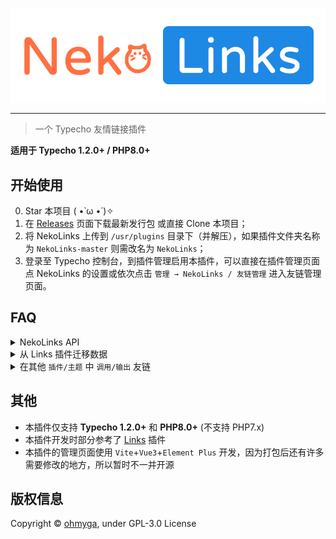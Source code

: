 <!--
 * @Author: ohmyga
 * @Date: 2023-01-10 06:22:58
 * @LastEditTime: 2023-01-10 07:56:54
-->
<p align="center">
   <img src="./assets/banner.png" />
</p>

---

> 一个 Typecho 友情链接插件

**适用于 Typecho 1.2.0+ / PHP8.0+**

## 开始使用

0. Star 本项目 ( •̀ ω •́ )✧
1. 在 [Releases](https://github.com/bakaomg/NekoLinks/releases) 页面下载最新发行包 或直接 Clone 本项目；
2. 将 NekoLinks 上传到 `/usr/plugins` 目录下（并解压），如果插件文件夹名称为 `NekoLinks-master` 则需改名为 `NekoLinks`；
3. 登录至 Typecho 控制台，到插件管理启用本插件，可以直接在插件管理页面点 NekoLinks 的设置或依次点击 `管理 → NekoLinks / 友链管理` 进入友链管理页面。

## FAQ

<details><summary>NekoLinks API</summary><br>

> **开始使用前需前往 NekoLinks 管理页面启用 NekoLinks API 选项**<br/>
> 目前 Public API 处于开发阶段，可能还会继续扩充或更改，**请勿用于生产环境**

---

### GET `/action/nekolinks-api/getall`

获取所有友链<br />

```json
{
    "status": true,
    "code": 200,
    "message": "Success",
    "data": [
        ...
        {
            "name": "NekoLinks",                                          // 友链名称
            "avatar": "https://gravatar.loli.net/avatar/defalut?s=100",   // 头像链接
            "url": "https://github.com/bakaomg/NekoLinks",                // 友链地址
            "description": "一个 Typecho 友情链接插件",                    // 友链介绍 (如果为空则值为 null)
            "sort": "baka",                                               // 友链分类 (默认 default)
            "data": null                                                  // 友链自定义数据 (如果为空则值为 null)
        },
        ...
    ],
    "count": 114514,
    "sorts": [
        ...
        {
            "id": "default",
            "name": "默认分类"
        },
        {
            "id": "baka",
            "name": "Baka!!"
        },
        ...
    ]
}
```

Parameters:

- `order`(可选)：是否根据友链顺序进行排序 / 传入的值：`true`(默认) | `false`
- `sort_by`(可选)：友链排序顺序 / 传入的值：`ASC`(默认) | `DESC`
- `random`(可选)：是否打乱友链输出顺序(如果启用此项，则排序将无效) / 传入的值：`true` | `false`(默认)

---

</details>

<details><summary>从 Links 插件迁移数据</summary><br>

- 如果之前安装过 Links 插件，且数据库中还有 `typecho_links` 表的话，在进入 NekoLinks 管理页面时会提示数据迁移。
- 如果点击 `不再提醒` 按钮，则在重新启用插件前不会再次提醒数据迁移。
- 如果点击 `迁移` 按钮，则会从 Links 插件迁移数据，并且会在 `/usr/plugins/NekoLinks/cache` 文件夹下创建名为 `.migrate_links` 的文件，如果不手动删除，则不会再次提醒数据迁移。

</details>

<details><summary>在其他 <code>插件/主题</code> 中 <code>调用/输出</code> 友链</summary><br>

### 输出受插件设置限制的友链数组
- `\TypechoPlugin\NekoLinks\Plugin::linksArray(bool, bool, bool): array`
```php
<?php
/**
 * @param bool $order                根据排序字段排序 (如果插件设置中的 randomSort 为 true 则无效)
 * @param bool $asc                  升序 (true) 或降序 (false) (如果插件设置中的 randomSort 为 true 则无效)
 * @param bool $returnDefaultAvatar  当没有头像时是否返回默认头像
 * @return array
 */
\TypechoPlugin\NekoLinks\Plugin::linksArray(
    bool $order = false,
    bool $asc = true,
    $returnDefaultAvatar = false
): array;

// 使用例
print_r(\TypechoPlugin\NekoLinks\Plugin::linksArray(true, true, true));
```

---

### 输出不受配置项影响的友链数组
- `TypechoPlugin\NekoLinks\Plugin::rawLinksArray(bool, bool, bool): array`
```php
<?php
/**
 * @param bool $order                根据排序字段排序
 * @param bool $asc                  升序 (true) 或降序 (false)
 * @param bool $returnDefaultAvatar  当没有头像时是否返回默认头像
 * @return array
 */
\TypechoPlugin\NekoLinks\Plugin::rawLinksArray(
    bool $order = false,
    bool $asc = true,
    $returnDefaultAvatar = false
): array;

// 使用例
print_r(\TypechoPlugin\NekoLinks\Plugin::rawLinksArray(true, true, true));
```

---

### 输出 HTML 结构的友链
- `TypechoPlugin\NekoLinks\Plugin::linksOutput(string, bool, bool, bool): string`
```php
<?php
/**
 * @param string $template  模板
 * @param bool $order       根据排序字段排序 (如果插件设置中的 randomSort 为 true 则无效)
 * @param bool $asc         升序 (true) 或降序 (false) (如果插件设置中的 randomSort 为 true 则无效)
 * @param bool $echo        是否直接输出
 * @return string
 */
\TypechoPlugin\NekoLinks\Plugin::linksOutput(
    string $template = '',
    bool $order = false,
    bool $asc = true,
    bool $echo = true
): string;

// 使用例
// 使用默认模板输出
?>
<div id="links">
  <?php \TypechoPlugin\NekoLinks\Plugin::linksOutput(); ?>
</div>
```
自定义模板可用变量
- `{url}`: 友链链接
- `{name}`: 友链名称
- `{description}`: 友链介绍
- `{avatar}`: 友链头像链接
- `{mail}`: 友链邮箱
- `{sort}`: 友链分类
- `{data}`: 友链自定义数据
- `{order}`: 友链排序

</details>

## 其他
- 本插件仅支持 **Typecho 1.2.0+** 和 **PHP8.0+** (不支持 PHP7.x)
- 本插件开发时部分参考了 [Links](https://www.imhan.com/archives/typecho-links/) 插件
- 本插件的管理页面使用 `Vite`+`Vue3`+`Element Plus` 开发，因为打包后还有许多需要修改的地方，所以暂时不一并开源

## 版权信息
Copyright &copy; [ohmyga](https://github.com/bakaomg), under GPL-3.0 License
